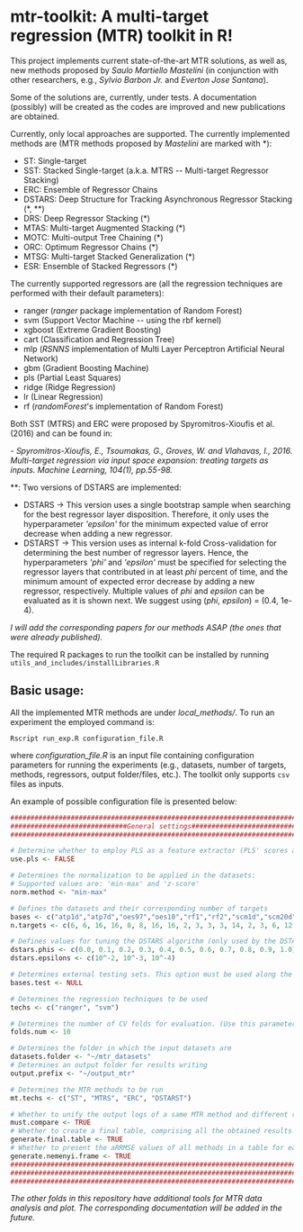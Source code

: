 # mtr-toolkit: A multi-target regression (MTR) toolkit in R!

This project implements current state-of-the-art MTR solutions, as well as, new methods proposed by *Saulo Martiello Mastelini* (in conjunction with other researchers, e.g., *Sylvio Barbon Jr.* and *Everton Jose Santana*).

Some of the solutions are, currently, under tests. A documentation (possibly) will be created as the codes are improved and new publications are obtained.

Currently, only local approaches are supported. The currently implemented methods are (MTR methods proposed by *Mastelini* are marked with \*):

- ST: Single-target
- SST: Stacked Single-target (a.k.a. MTRS -- Multi-target Regressor Stacking)
- ERC: Ensemble of Regressor Chains
- DSTARS: Deep Structure for Tracking Asynchronous Regressor Stacking (\*, \*\*)
- DRS: Deep Regressor Stacking (\*)
- MTAS: Multi-target Augmented Stacking (\*)
- MOTC: Multi-output Tree Chaining (\*)
- ORC: Optimum Regressor Chains (\*)
- MTSG: Multi-target Stacked Generalization (\*)
- ESR: Ensemble of Stacked Regressors (\*)

The currently supported regressors are (all the regression techniques are performed with their default parameters):

- ranger (*ranger* package implementation of Random Forest)
- svm (Support Vector Machine -- using the rbf kernel)
- xgboost (Extreme Gradient Boosting)
- cart (Classification and Regression Tree)
- mlp (*RSNNS* implementation of Multi Layer Perceptron Artificial Neural Network)
- gbm (Gradient Boosting Machine)
- pls (Partial Least Squares)
- ridge (Ridge Regression)
- lr (Linear Regression)
- rf (*randomForest*'s implementation of Random Forest)

Both SST (MTRS) and ERC were proposed by Spyromitros-Xioufis et al. (2016) and can be found in:

*- Spyromitros-Xioufis, E., Tsoumakas, G., Groves, W. and Vlahavas, I., 2016. Multi-target regression via input space expansion: treating targets as inputs. Machine Learning, 104(1), pp.55-98.*

\*\*: Two versions of DSTARS are implemented:

- DSTARS -> This version uses a single bootstrap sample when searching for the best regressor layer disposition. Therefore, it only uses the hyperparameter *'epsilon'* for the minimum expected value of error decrease when adding a new regressor.
- DSTARST -> This version uses as internal k-fold Cross-validation for determining the best number of regressor layers. Hence, the hyperparameters *'phi'* and *'epsilon'* must be specified for selecting the regressor layers that contributed in at least *phi* percent of time, and the minimum amount of expected error decrease by adding a new regressor, respectively. Multiple values of *phi* and *epsilon* can be evaluated as it is shown next. We suggest using (*phi*, *epsilon*) = (0.4, 1e-4).

*I will add the corresponding papers for our methods ASAP (the ones that were already published).*

The required R packages to run the toolkit can be installed by running `utils_and_includes/installLibraries.R`

## Basic usage:

All the implemented MTR methods are under *local_methods/*. To run an experiment the employed command is:

```
Rscript run_exp.R configuration_file.R
```

where *configuration_file.R* is an input file containing configuration parameters for running the experiments (e.g., datasets, number of targets, methods, regressors, output folder/files, etc.). The toolkit only supports `csv` files as inputs.

An example of possible configuration file is presented below:


```R
###############################################################################
#############################General settings##################################
###############################################################################

# Determine whether to employ PLS as a feature extractor (PLS' scores are used as new input features)
use.pls <- FALSE

# Determines the normalization to be applied in the datasets:
# Supported values are: 'min-max' and 'z-score'
norm.method <- "min-max"

# Defines the datasets and their corresponding number of targets
bases <- c("atp1d","atp7d","oes97","oes10","rf1","rf2","scm1d","scm20d","edm","sf1","sf2","jura","wq","enb","slump","andro","osales","scpf")
n.targets <- c(6, 6, 16, 16, 8, 8, 16, 16, 2, 3, 3, 3, 14, 2, 3, 6, 12, 3)

# Defines values for tuning the DSTARS algorithm (only used by the DSTARST version)
dstars.phis <- c(0.0, 0.1, 0.2, 0.3, 0.4, 0.5, 0.6, 0.7, 0.8, 0.9, 1.0)
dstars.epsilons <- c(10^-2, 10^-3, 10^-4)

# Determines external testing sets. This option must be used along the setting of folds.num to 1
bases.test <- NULL

# Determines the regression techniques to be used
techs <- c("ranger", "svm")

# Determines the number of CV folds for evaluation. (Use this parameter as 1 in conjunction with input test sets for train then test evaluations)
folds.num <- 10

# Determines the folder in which the input datasets are
datasets.folder <- "~/mtr_datasets"
# Determines an output folder for results writing
output.prefix <- "~/output_mtr"

# Determines the MTR methods to be run
mt.techs <- c("ST", "MTRS", "ERC", "DSTARST")

# Whether to unify the output logs of a same MTR method and different regressors
must.compare <- TRUE
# Whether to create a final table, comprising all the obtained results
generate.final.table <- TRUE
# Whether to present the aRRMSE values of all methods in a table for easy comparison using statistical tests
generate.nemenyi.frame <- TRUE
###############################################################################
###############################################################################
###############################################################################

```

*The other folds in this repository have additional tools for MTR data analysis and plot. The corresponding documentation will be added in the future.*
